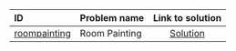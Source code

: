 | ID | Problem name | Link to solution |
|:---|:---|:---:|
| [roompainting](https://open.kattis.com/problems/roompainting) | Room Painting | [Solution](https://github.com/versenyi98/kattis-solutions/tree/main/solutions/roompainting)|
